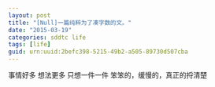 ```yaml
---
layout: post
title: "[Null]一篇纯粹为了凑字数的文。"
date: "2015-03-19"
categories: sddtc life
tags: [life]
guid: urn:uuid:2befc398-5215-49b2-a505-89730d507cba
---
```


事情好多
想法更多
只想一件一件 笨笨的，缓慢的，真正的捋清楚

